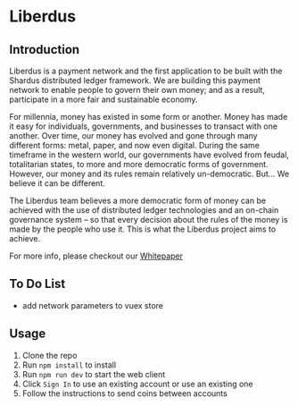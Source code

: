# Liberdus

## Introduction

Liberdus is a payment network and the first application to be built with the Shardus distributed ledger framework. We are building this payment network to enable people to govern their own money; and as a result, participate in a more fair and sustainable economy.

For millennia, money has existed in some form or another. Money has made it easy for individuals, governments, and businesses to transact with one another. Over time, our money has evolved and gone through many different forms: metal, paper, and now even digital. During the same timeframe in the western world, our governments have evolved from feudal, totalitarian states, to more and more democratic forms of government. However, our money and its rules remain relatively un-democratic. But… We believe it can be different.

The Liberdus team believes a more democratic form of money can be achieved with the use of distributed ledger technologies and an on-chain governance system – so that every decision about the rules of the money is made by the people who use it. This is what the Liberdus project aims to achieve.

For more info, please checkout our [Whitepaper](https://liberdus.com/Liberdus-Whitepaper-19.10.19.pdf)

## To Do List

- add network parameters to vuex store

## Usage

1. Clone the repo
2. Run `npm install` to install
3. Run `npm run dev` to start the web client
4. Click `Sign In` to use an existing account or use an existing one
5. Follow the instructions to send coins between accounts
